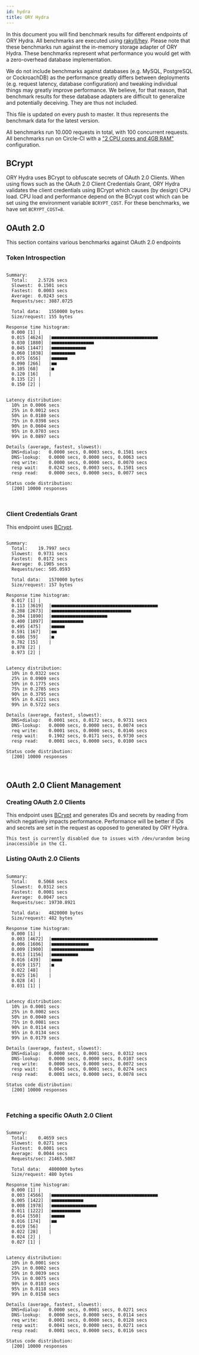 ```yaml
---
id: hydra
title: ORY Hydra
---
```


In this document you will find benchmark results for different endpoints of ORY Hydra. All benchmarks are executed
using [rakyll/hey](https://github.com/rakyll/hey). Please note that these benchmarks run against the in-memory storage
adapter of ORY Hydra. These benchmarks represent what performance you would get with a zero-overhead database implementation.

We do not include benchmarks against databases (e.g. MySQL, PostgreSQL or CockroachDB) as the performance greatly differs between
deployments (e.g. request latency, database configuration) and tweaking individual things may greatly improve performance.
We believe, for that reason, that benchmark results for these database adapters are difficult to generalize and potentially
deceiving. They are thus not included.

This file is updated on every push to master. It thus represents the benchmark data for the latest version.

All benchmarks run 10.000 requests in total, with 100 concurrent requests. All benchmarks run on Circle-CI with a
["2 CPU cores and 4GB RAM"](https://support.circleci.com/hc/en-us/articles/360000489307-Why-do-my-tests-take-longer-to-run-on-CircleCI-than-locally-)
configuration.

## BCrypt

ORY Hydra uses BCrypt to obfuscate secrets of OAuth 2.0 Clients. When using flows such as the OAuth 2.0 Client Credentials
Grant, ORY Hydra validates the client credentials using BCrypt which causes (by design) CPU load. CPU load and performance
depend on the BCrypt cost which can be set using the environment variable `BCRYPT_COST`. For these benchmarks,
we have set `BCRYPT_COST=8`.

## OAuth 2.0

This section contains various benchmarks against OAuth 2.0 endpoints

### Token Introspection

```

Summary:
  Total:	2.5726 secs
  Slowest:	0.1501 secs
  Fastest:	0.0003 secs
  Average:	0.0243 secs
  Requests/sec:	3887.0725
  
  Total data:	1550000 bytes
  Size/request:	155 bytes

Response time histogram:
  0.000 [1]	|
  0.015 [4624]	|■■■■■■■■■■■■■■■■■■■■■■■■■■■■■■■■■■■■■■■■
  0.030 [1880]	|■■■■■■■■■■■■■■■■
  0.045 [1447]	|■■■■■■■■■■■■■
  0.060 [1038]	|■■■■■■■■■
  0.075 [656]	|■■■■■■
  0.090 [266]	|■■
  0.105 [68]	|■
  0.120 [16]	|
  0.135 [2]	|
  0.150 [2]	|


Latency distribution:
  10% in 0.0006 secs
  25% in 0.0012 secs
  50% in 0.0180 secs
  75% in 0.0398 secs
  90% in 0.0604 secs
  95% in 0.0703 secs
  99% in 0.0897 secs

Details (average, fastest, slowest):
  DNS+dialup:	0.0000 secs, 0.0003 secs, 0.1501 secs
  DNS-lookup:	0.0000 secs, 0.0000 secs, 0.0063 secs
  req write:	0.0000 secs, 0.0000 secs, 0.0070 secs
  resp wait:	0.0242 secs, 0.0003 secs, 0.1501 secs
  resp read:	0.0000 secs, 0.0000 secs, 0.0077 secs

Status code distribution:
  [200]	10000 responses



```

### Client Credentials Grant

This endpoint uses [BCrypt](#bcrypt).

```

Summary:
  Total:	19.7997 secs
  Slowest:	0.9731 secs
  Fastest:	0.0172 secs
  Average:	0.1905 secs
  Requests/sec:	505.0593
  
  Total data:	1570000 bytes
  Size/request:	157 bytes

Response time histogram:
  0.017 [1]	|
  0.113 [3619]	|■■■■■■■■■■■■■■■■■■■■■■■■■■■■■■■■■■■■■■■■
  0.208 [2673]	|■■■■■■■■■■■■■■■■■■■■■■■■■■■■■■
  0.304 [1890]	|■■■■■■■■■■■■■■■■■■■■■
  0.400 [1097]	|■■■■■■■■■■■■
  0.495 [475]	|■■■■■
  0.591 [167]	|■■
  0.686 [59]	|■
  0.782 [15]	|
  0.878 [2]	|
  0.973 [2]	|


Latency distribution:
  10% in 0.0322 secs
  25% in 0.0909 secs
  50% in 0.1775 secs
  75% in 0.2785 secs
  90% in 0.3795 secs
  95% in 0.4221 secs
  99% in 0.5722 secs

Details (average, fastest, slowest):
  DNS+dialup:	0.0001 secs, 0.0172 secs, 0.9731 secs
  DNS-lookup:	0.0000 secs, 0.0000 secs, 0.0074 secs
  req write:	0.0001 secs, 0.0000 secs, 0.0146 secs
  resp wait:	0.1902 secs, 0.0171 secs, 0.9730 secs
  resp read:	0.0001 secs, 0.0000 secs, 0.0100 secs

Status code distribution:
  [200]	10000 responses



```

## OAuth 2.0 Client Management

### Creating OAuth 2.0 Clients

This endpoint uses [BCrypt](#bcrypt) and generates IDs and secrets by reading from  which negatively impacts
performance. Performance will be better if IDs and secrets are set in the request as opposed to generated by ORY Hydra.

```
This test is currently disabled due to issues with /dev/urandom being inaccessible in the CI.
```

### Listing OAuth 2.0 Clients

```

Summary:
  Total:	0.5068 secs
  Slowest:	0.0312 secs
  Fastest:	0.0001 secs
  Average:	0.0047 secs
  Requests/sec:	19730.8921
  
  Total data:	4820000 bytes
  Size/request:	482 bytes

Response time histogram:
  0.000 [1]	|
  0.003 [4672]	|■■■■■■■■■■■■■■■■■■■■■■■■■■■■■■■■■■■■■■■■
  0.006 [1606]	|■■■■■■■■■■■■■■
  0.009 [1900]	|■■■■■■■■■■■■■■■■
  0.013 [1156]	|■■■■■■■■■■
  0.016 [439]	|■■■■
  0.019 [157]	|■
  0.022 [48]	|
  0.025 [16]	|
  0.028 [4]	|
  0.031 [1]	|


Latency distribution:
  10% in 0.0001 secs
  25% in 0.0002 secs
  50% in 0.0040 secs
  75% in 0.0081 secs
  90% in 0.0114 secs
  95% in 0.0134 secs
  99% in 0.0179 secs

Details (average, fastest, slowest):
  DNS+dialup:	0.0000 secs, 0.0001 secs, 0.0312 secs
  DNS-lookup:	0.0000 secs, 0.0000 secs, 0.0107 secs
  req write:	0.0000 secs, 0.0000 secs, 0.0072 secs
  resp wait:	0.0045 secs, 0.0001 secs, 0.0274 secs
  resp read:	0.0001 secs, 0.0000 secs, 0.0078 secs

Status code distribution:
  [200]	10000 responses



```

### Fetching a specific OAuth 2.0 Client

```

Summary:
  Total:	0.4659 secs
  Slowest:	0.0271 secs
  Fastest:	0.0001 secs
  Average:	0.0044 secs
  Requests/sec:	21465.5087
  
  Total data:	4800000 bytes
  Size/request:	480 bytes

Response time histogram:
  0.000 [1]	|
  0.003 [4566]	|■■■■■■■■■■■■■■■■■■■■■■■■■■■■■■■■■■■■■■■■
  0.005 [1422]	|■■■■■■■■■■■■
  0.008 [1978]	|■■■■■■■■■■■■■■■■■
  0.011 [1222]	|■■■■■■■■■■■
  0.014 [550]	|■■■■■
  0.016 [174]	|■■
  0.019 [56]	|
  0.022 [28]	|
  0.024 [2]	|
  0.027 [1]	|


Latency distribution:
  10% in 0.0001 secs
  25% in 0.0002 secs
  50% in 0.0039 secs
  75% in 0.0075 secs
  90% in 0.0103 secs
  95% in 0.0118 secs
  99% in 0.0158 secs

Details (average, fastest, slowest):
  DNS+dialup:	0.0000 secs, 0.0001 secs, 0.0271 secs
  DNS-lookup:	0.0000 secs, 0.0000 secs, 0.0114 secs
  req write:	0.0001 secs, 0.0000 secs, 0.0128 secs
  resp wait:	0.0041 secs, 0.0000 secs, 0.0271 secs
  resp read:	0.0001 secs, 0.0000 secs, 0.0116 secs

Status code distribution:
  [200]	10000 responses



```

